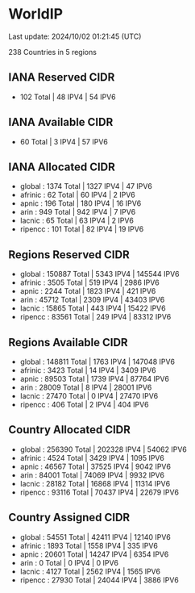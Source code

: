 # WorldIP

Last update: 2024/10/02 01:21:45 (UTC)

238 Countries in 5 regions

## IANA Reserved CIDR

- 102 Total | 48 IPV4 | 54 IPV6

## IANA Available CIDR

- 60 Total | 3 IPV4 | 57 IPV6

## IANA Allocated CIDR

- global : 1374 Total | 1327 IPV4 | 47 IPV6
- afrinic : 62 Total | 60 IPV4 | 2 IPV6
- apnic : 196 Total | 180 IPV4 | 16 IPV6
- arin : 949 Total | 942 IPV4 | 7 IPV6
- lacnic : 65 Total | 63 IPV4 | 2 IPV6
- ripencc : 101 Total | 82 IPV4 | 19 IPV6

## Regions Reserved CIDR

- global : 150887 Total | 5343 IPV4 | 145544 IPV6
- afrinic : 3505 Total | 519 IPV4 | 2986 IPV6
- apnic : 2244 Total | 1823 IPV4 | 421 IPV6
- arin : 45712 Total | 2309 IPV4 | 43403 IPV6
- lacnic : 15865 Total | 443 IPV4 | 15422 IPV6
- ripencc : 83561 Total | 249 IPV4 | 83312 IPV6

## Regions Available CIDR

- global : 148811 Total | 1763 IPV4 | 147048 IPV6
- afrinic : 3423 Total | 14 IPV4 | 3409 IPV6
- apnic : 89503 Total | 1739 IPV4 | 87764 IPV6
- arin : 28009 Total | 8 IPV4 | 28001 IPV6
- lacnic : 27470 Total | 0 IPV4 | 27470 IPV6
- ripencc : 406 Total | 2 IPV4 | 404 IPV6

## Country Allocated CIDR

- global : 256390 Total | 202328 IPV4 | 54062 IPV6
- afrinic : 4524 Total | 3429 IPV4 | 1095 IPV6
- apnic : 46567 Total | 37525 IPV4 | 9042 IPV6
- arin : 84001 Total | 74069 IPV4 | 9932 IPV6
- lacnic : 28182 Total | 16868 IPV4 | 11314 IPV6
- ripencc : 93116 Total | 70437 IPV4 | 22679 IPV6

## Country Assigned CIDR

- global : 54551 Total | 42411 IPV4 | 12140 IPV6
- afrinic : 1893 Total | 1558 IPV4 | 335 IPV6
- apnic : 20601 Total | 14247 IPV4 | 6354 IPV6
- arin : 0 Total | 0 IPV4 | 0 IPV6
- lacnic : 4127 Total | 2562 IPV4 | 1565 IPV6
- ripencc : 27930 Total | 24044 IPV4 | 3886 IPV6
